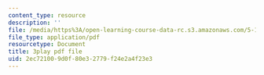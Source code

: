 ```yaml
---
content_type: resource
description: ''
file: /media/https%3A/open-learning-course-data-rc.s3.amazonaws.com/5-112-principles-of-chemical-science-fall-2005/2ec721009d0f80e32779f24e2a4f23e3_hG8KdheMUeo.pdf
file_type: application/pdf
resourcetype: Document
title: 3play pdf file
uid: 2ec72100-9d0f-80e3-2779-f24e2a4f23e3
---
```

